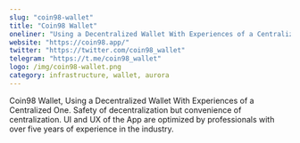 ```yaml
---
slug: "coin98-wallet"
title: "Coin98 Wallet"
oneliner: "Using a Decentralized Wallet With Experiences of a Centralized One."
website: "https://coin98.app/"
twitter: "https://twitter.com/coin98_wallet"
telegram: "https://t.me/coin98_wallet"
logo: /img/coin98-wallet.png
category: infrastructure, wallet, aurora
---
```


Coin98 Wallet, Using a Decentralized Wallet With Experiences of a Centralized One. Safety of decentralization but convenience of centralization. UI and UX of the App are optimized by professionals with over five years of experience in the industry.
